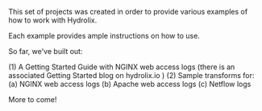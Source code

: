 

This set of projects was created in order to provide various examples of how to work with Hydrolix.

Each example provides ample instructions on how to use.

So far, we've built out:

(1) A Getting Started Guide with NGINX web access logs (there is an associated Getting Started blog on hydrolix.io )
(2) Sample transforms for:
         (a) NGINX web access logs
         (b) Apache web access logs
         (c) Netflow logs

More to come!